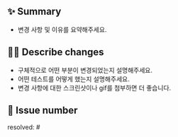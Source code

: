 ## ✨ Summary

-   변경 사항 및 이유를 요약해주세요.

## ✍🏻 Describe changes

-   구체적으로 어떤 부분이 변경되었는지 설명해주세요.
-   어떤 테스트를 어떻게 했는지 설명해주세요.
-   변경 사항에 대한 스크린샷이나 gif를 첨부하면 더 좋습니다.

## 📌 Issue number

resolved: #
